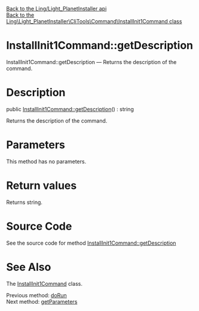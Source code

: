 [Back to the Ling/Light_PlanetInstaller api](https://github.com/lingtalfi/Light_PlanetInstaller/blob/master/doc/api/Ling/Light_PlanetInstaller.md)<br>
[Back to the Ling\Light_PlanetInstaller\CliTools\Command\InstallInit1Command class](https://github.com/lingtalfi/Light_PlanetInstaller/blob/master/doc/api/Ling/Light_PlanetInstaller/CliTools/Command/InstallInit1Command.md)


InstallInit1Command::getDescription
================



InstallInit1Command::getDescription — Returns the description of the command.




Description
================


public [InstallInit1Command::getDescription](https://github.com/lingtalfi/Light_PlanetInstaller/blob/master/doc/api/Ling/Light_PlanetInstaller/CliTools/Command/InstallInit1Command/getDescription.md)() : string




Returns the description of the command.




Parameters
================

This method has no parameters.


Return values
================

Returns string.








Source Code
===========
See the source code for method [InstallInit1Command::getDescription](https://github.com/lingtalfi/Light_PlanetInstaller/blob/master/CliTools/Command/InstallInit1Command.php#L54-L62)


See Also
================

The [InstallInit1Command](https://github.com/lingtalfi/Light_PlanetInstaller/blob/master/doc/api/Ling/Light_PlanetInstaller/CliTools/Command/InstallInit1Command.md) class.

Previous method: [doRun](https://github.com/lingtalfi/Light_PlanetInstaller/blob/master/doc/api/Ling/Light_PlanetInstaller/CliTools/Command/InstallInit1Command/doRun.md)<br>Next method: [getParameters](https://github.com/lingtalfi/Light_PlanetInstaller/blob/master/doc/api/Ling/Light_PlanetInstaller/CliTools/Command/InstallInit1Command/getParameters.md)<br>

